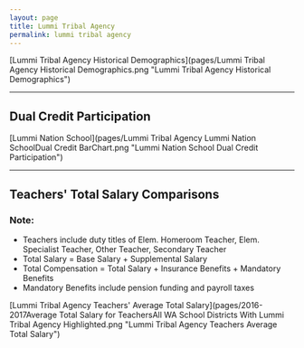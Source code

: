 ```yaml
---
layout: page
title: Lummi Tribal Agency
permalink: lummi tribal agency
---
```



[Lummi Tribal Agency Historical Demographics](pages/Lummi Tribal Agency Historical Demographics.png "Lummi Tribal Agency Historical Demographics")

___

## Dual Credit Participation

[Lummi Nation School](pages/Lummi Tribal Agency Lummi Nation SchoolDual Credit BarChart.png "Lummi Nation School Dual Credit Participation")


___

## Teachers' Total Salary Comparisons
### Note:
- Teachers include duty titles of Elem. Homeroom Teacher, Elem. Specialist Teacher, Other Teacher, Secondary Teacher
- Total Salary = Base Salary + Supplemental Salary
- Total Compensation = Total Salary + Insurance Benefits + Mandatory Benefits
- Mandatory Benefits include pension funding and payroll taxes

[Lummi Tribal Agency Teachers' Average Total Salary](pages/2016-2017Average Total Salary for TeachersAll WA School Districts With Lummi Tribal Agency Highlighted.png "Lummi Tribal Agency Teachers Average Total Salary")

